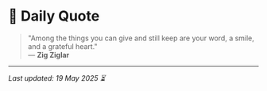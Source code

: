 # 📜 Daily Quote

> "Among the things you can give and still keep are your word, a smile, and a grateful heart."  
> — **Zig Ziglar**

---

_Last updated: 19 May 2025 ⏳_
